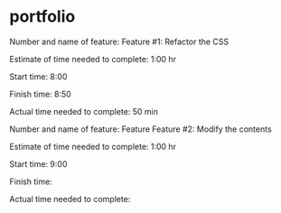 # portfolio
Number and name of feature: Feature #1: Refactor the CSS

Estimate of time needed to complete: 1:00 hr

Start time: 8:00

Finish time: 8:50

Actual time needed to complete: 50 min

Number and name of feature: Feature Feature #2: Modify the contents

Estimate of time needed to complete: 1:00 hr

Start time: 9:00

Finish time: 

Actual time needed to complete: 

